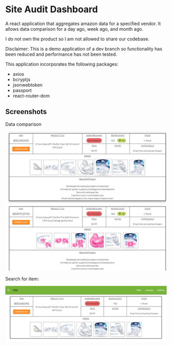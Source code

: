 # Site Audit Dashboard
A react application that aggregates amazon data for a specified vendor. It allows data comparison for a day ago, week ago, and month ago. 

I do not own the product so I am not allowed to share our codebase.

Disclaimer: This is a demo application of a dev branch so functionality has been reduced and performance has not been tested.

This application incorporates the following packages:

- axios
- bcryptjs
- jsonwebtoken
- passport
- react-router-dom

## Screenshots

Data comparison

![Alt Home Page](/README/compare.png?raw=true)

Search for item:

![Alt Signup Page](/README/search.png?raw=true)
